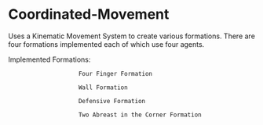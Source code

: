 # Coordinated-Movement
Uses a Kinematic Movement System to create various formations. There are four formations implemented each of which use four agents. 


Implemented Formations: 
                        
                        Four Finger Formation
                       
                        Wall Formation
                        
                        Defensive Formation
                        
                        Two Abreast in the Corner Formation
